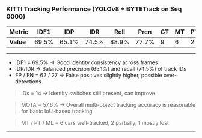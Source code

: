 ### KITTI Tracking Performance (YOLOv8 + BYTETrack on Seq 0000)

| **Metric** | IDF1 |  IDP  | IDR |  Rcll | Prcn | GT | MT | PT | ML | FP | FN | IDs | FM  | MOTA | MOTP | IDt | IDa | IDm|
|------------|------|-------|-----|-------|------|----|----|----|----|----|----|-----|-----|------|------|-----|-----|----|
| **Value** |69.5% | 65.1% |74.5% |88.9%| 77.7%|  9 |  6|   2  | 1  | 62|  27 |  14 |  6  | 57.6% | 0.247 |12  | 5 |   3|

---
- IDF1 = 69.5% -> Good identity consistency across frames
- IDP/IDR -> Balanced precision (65.1%) and recall (74.5%) of track IDs
- FP / FN = 62 / 27 -> False positives slightly higher, possible over-detections

> IDs = 14 -> Identity switches still present, can improve

> MOTA = 57.6% -> Overall multi-object tracking accuracy is reasonable for basic IoU-based tracking

> MT / PT / ML = 6 cars well-tracked, 2 partially, 1 mostly lost
---
